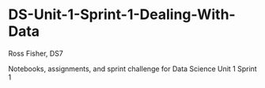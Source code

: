 # DS-Unit-1-Sprint-1-Dealing-With-Data
Ross Fisher, DS7

Notebooks, assignments, and sprint challenge for Data Science Unit 1 Sprint 1
